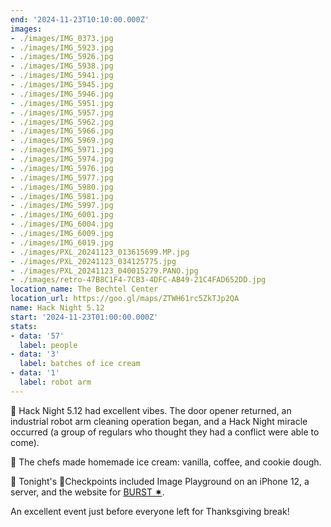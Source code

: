 ```yaml
---
end: '2024-11-23T10:10:00.000Z'
images:
- ./images/IMG_0373.jpg
- ./images/IMG_5923.jpg
- ./images/IMG_5926.jpg
- ./images/IMG_5938.jpg
- ./images/IMG_5941.jpg
- ./images/IMG_5945.jpg
- ./images/IMG_5946.jpg
- ./images/IMG_5951.jpg
- ./images/IMG_5957.jpg
- ./images/IMG_5962.jpg
- ./images/IMG_5966.jpg
- ./images/IMG_5969.jpg
- ./images/IMG_5971.jpg
- ./images/IMG_5974.jpg
- ./images/IMG_5976.jpg
- ./images/IMG_5977.jpg
- ./images/IMG_5980.jpg
- ./images/IMG_5981.jpg
- ./images/IMG_5997.jpg
- ./images/IMG_6001.jpg
- ./images/IMG_6004.jpg
- ./images/IMG_6009.jpg
- ./images/IMG_6019.jpg
- ./images/PXL_20241123_013615699.MP.jpg
- ./images/PXL_20241123_034125775.jpg
- ./images/PXL_20241123_040015279.PANO.jpg
- ./images/retro-47B8C1F4-7CB3-4DFC-AB49-21C4FAD652DD.jpg
location_name: The Bechtel Center
location_url: https://goo.gl/maps/ZTWH61rc5ZkTJp2QA
name: Hack Night 5.12
start: '2024-11-23T01:00:00.000Z'
stats:
- data: '57'
  label: people
- data: '3'
  label: batches of ice cream
- data: '1'
  label: robot arm
---
```


🪼 Hack Night 5.12 had excellent vibes. The door opener returned, an industrial robot arm cleaning operation began, and a Hack Night miracle occurred (a group of regulars who thought they had a conflict were able to come).

🪼 The chefs made homemade ice cream: vanilla, coffee, and cookie dough.

🪼 Tonight's 🏁Checkpoints included Image Playground on an iPhone 12, a server, and the website for [BURST ✷](https://burst.purduehackers.com).

An excellent event just before everyone left for Thanksgiving break!